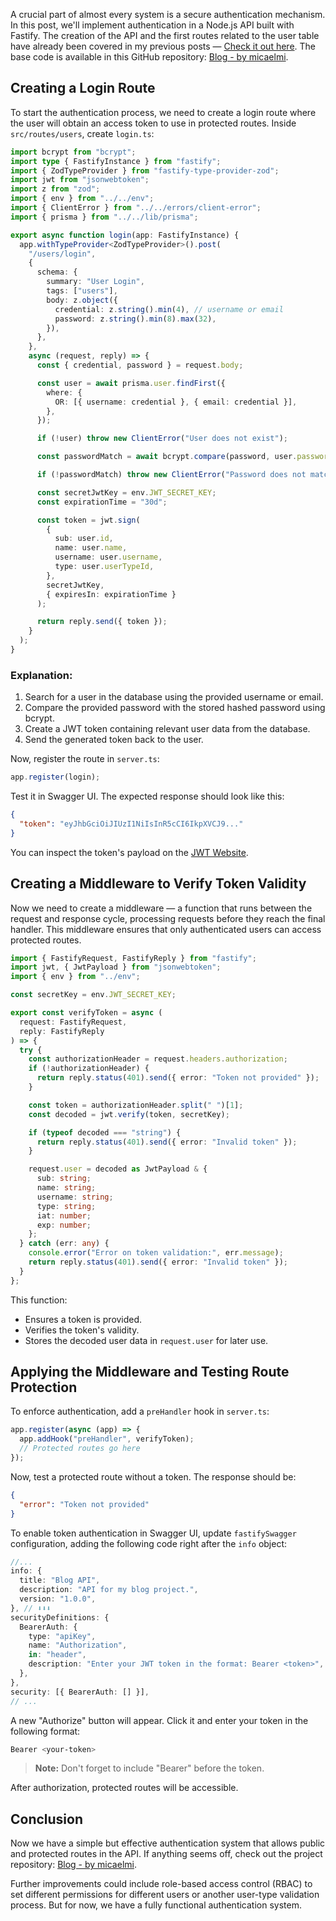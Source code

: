 A crucial part of almost every system is a secure authentication mechanism. In this post, we'll implement authentication in a Node.js API built with Fastify. The creation of the API and the first routes related to the user table have already been covered in my previous posts — [Check it out here](https://dev.to/micaelmi/how-to-build-routes-in-a-nodejs-api-with-fastify-and-prisma-5gd7). The base code is available in this GitHub repository: [Blog - by micaelmi](https://github.com/micaelmi/blog).

## Creating a Login Route

To start the authentication process, we need to create a login route where the user will obtain an access token to use in protected routes. Inside `src/routes/users`, create `login.ts`:

```ts
import bcrypt from "bcrypt";
import type { FastifyInstance } from "fastify";
import { ZodTypeProvider } from "fastify-type-provider-zod";
import jwt from "jsonwebtoken";
import z from "zod";
import { env } from "../../env";
import { ClientError } from "../../errors/client-error";
import { prisma } from "../../lib/prisma";

export async function login(app: FastifyInstance) {
  app.withTypeProvider<ZodTypeProvider>().post(
    "/users/login",
    {
      schema: {
        summary: "User Login",
        tags: ["users"],
        body: z.object({
          credential: z.string().min(4), // username or email
          password: z.string().min(8).max(32),
        }),
      },
    },
    async (request, reply) => {
      const { credential, password } = request.body;

      const user = await prisma.user.findFirst({
        where: {
          OR: [{ username: credential }, { email: credential }],
        },
      });

      if (!user) throw new ClientError("User does not exist");

      const passwordMatch = await bcrypt.compare(password, user.password);

      if (!passwordMatch) throw new ClientError("Password does not match");

      const secretJwtKey = env.JWT_SECRET_KEY;
      const expirationTime = "30d";

      const token = jwt.sign(
        {
          sub: user.id,
          name: user.name,
          username: user.username,
          type: user.userTypeId,
        },
        secretJwtKey,
        { expiresIn: expirationTime }
      );

      return reply.send({ token });
    }
  );
}
```

### Explanation:

1. Search for a user in the database using the provided username or email.
2. Compare the provided password with the stored hashed password using bcrypt.
3. Create a JWT token containing relevant user data from the database.
4. Send the generated token back to the user.

Now, register the route in `server.ts`:

```ts
app.register(login);
```

Test it in Swagger UI. The expected response should look like this:

```json
{
  "token": "eyJhbGciOiJIUzI1NiIsInR5cCI6IkpXVCJ9..."
}
```

You can inspect the token's payload on the [JWT Website](https://jwt.io/).

## Creating a Middleware to Verify Token Validity

Now we need to create a middleware — a function that runs between the request and response cycle, processing requests before they reach the final handler. This middleware ensures that only authenticated users can access protected routes.

```ts
import { FastifyRequest, FastifyReply } from "fastify";
import jwt, { JwtPayload } from "jsonwebtoken";
import { env } from "../env";

const secretKey = env.JWT_SECRET_KEY;

export const verifyToken = async (
  request: FastifyRequest,
  reply: FastifyReply
) => {
  try {
    const authorizationHeader = request.headers.authorization;
    if (!authorizationHeader) {
      return reply.status(401).send({ error: "Token not provided" });
    }

    const token = authorizationHeader.split(" ")[1];
    const decoded = jwt.verify(token, secretKey);

    if (typeof decoded === "string") {
      return reply.status(401).send({ error: "Invalid token" });
    }

    request.user = decoded as JwtPayload & {
      sub: string;
      name: string;
      username: string;
      type: string;
      iat: number;
      exp: number;
    };
  } catch (err: any) {
    console.error("Error on token validation:", err.message);
    return reply.status(401).send({ error: "Invalid token" });
  }
};
```

This function:

- Ensures a token is provided.
- Verifies the token's validity.
- Stores the decoded user data in `request.user` for later use.

## Applying the Middleware and Testing Route Protection

To enforce authentication, add a `preHandler` hook in `server.ts`:

```ts
app.register(async (app) => {
  app.addHook("preHandler", verifyToken);
  // Protected routes go here
});
```

Now, test a protected route without a token. The response should be:

```json
{
  "error": "Token not provided"
}
```

To enable token authentication in Swagger UI, update `fastifySwagger` configuration, adding the following code right after the `info` object:

```ts
//...
info: {
  title: "Blog API",
  description: "API for my blog project.",
  version: "1.0.0",
}, // ⬇️⬇️⬇️
securityDefinitions: {
  BearerAuth: {
    type: "apiKey",
    name: "Authorization",
    in: "header",
    description: "Enter your JWT token in the format: Bearer <token>",
  },
},
security: [{ BearerAuth: [] }],
// ...
```

A new "Authorize" button will appear. Click it and enter your token in the following format:

```bash
Bearer <your-token>
```

> **Note:** Don't forget to include "Bearer" before the token.

After authorization, protected routes will be accessible.

## Conclusion

Now we have a simple but effective authentication system that allows public and protected routes in the API. If anything seems off, check out the project repository: [Blog - by micaelmi](https://github.com/micaelmi/blog).

Further improvements could include role-based access control (RBAC) to set different permissions for different users or another user-type validation process. But for now, we have a fully functional authentication system.
